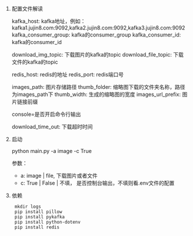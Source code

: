 1. 配置文件解读

    kafka_host: kafka地址，例如：kafka1.jujin8.com:9092,kafka2.jujin8.com:9092,kafka3.jujin8.com:9092
    kafka_consumer_group: kafka的consumer_group
    kafka_consumer_id: kafka的consumer_id

    download_img_topic: 下载图片的kafka的topic
    download_file_topic: 下载文件的kafka的topic

    redis_host: redis的地址
    redis_port: redis端口号

    images_path: 图片存储路径
    thumb_folder: 缩略图下载的文件夹名称，路径为images_path下
    thumb_width: 生成的缩略图的宽度
    images_url_prefix: 图片链接前缀

    console=是否开启命令行输出

    download_time_out: 下载超时时间
    
2. 启动

    python main.py -a image -c True
    
    参数：
    
    * a: image | file, 下载图片或者文件   
    * c: True | False | 不填， 是否控制台输出，不填则看.env文件的配置
        
3. 依赖

        mkdir logs
        pip install pillow
        pip install pykafka
        pip install python-dotenv
        pip install redis